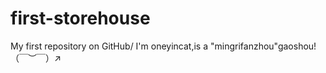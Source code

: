 # first-storehouse
My first repository on GitHub/
I'm oneyincat,is a "mingrifanzhou"gaoshou!（￣︶￣）↗　
